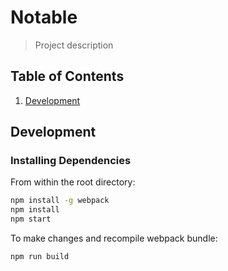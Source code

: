 # Notable

> Project description

## Table of Contents

1. [Development](#development)

## Development

### Installing Dependencies

From within the root directory:

```sh
npm install -g webpack
npm install
npm start
```

To make changes and recompile webpack bundle:

```sh
npm run build
```